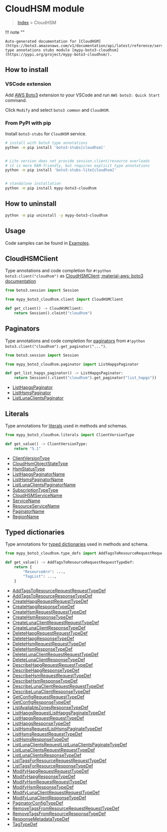 #  CloudHSM module

> [Index](../README.md) > CloudHSM

!!! note ""

    Auto-generated documentation for [CloudHSM](https://boto3.amazonaws.com/v1/documentation/api/latest/reference/services/cloudhsm.html#CloudHSM)
    type annotations stubs module [mypy-boto3-cloudhsm](https://pypi.org/project/mypy-boto3-cloudhsm/).

## How to install

### VSCode extension

Add [AWS Boto3](https://marketplace.visualstudio.com/items?itemName=Boto3typed.boto3-ide)
extension to your VSCode and run `AWS boto3: Quick Start` command.

Click `Modify` and select `boto3 common` and `CloudHSM`.

### From PyPI with pip

Install `boto3-stubs` for `CloudHSM` service.

```bash
# install with boto3 type annotations
python -m pip install 'boto3-stubs[cloudhsm]'


# Lite version does not provide session.client/resource overloads
# it is more RAM-friendly, but requires explicit type annotations
python -m pip install 'boto3-stubs-lite[cloudhsm]'


# standalone installation
python -m pip install mypy-boto3-cloudhsm
```



## How to uninstall

```bash
python -m pip uninstall -y mypy-boto3-cloudhsm
```

## Usage

Code samples can be found in [Examples](./usage.md).

## CloudHSMClient

Type annotations and code completion for  `#!python boto3.client("cloudhsm")` as [CloudHSMClient](./client.md)
[:material-aws: boto3 documentation](https://boto3.amazonaws.com/v1/documentation/api/latest/reference/services/cloudhsm.html#CloudHSM.Client)

```python title="Usage example"
from boto3.session import Session

from mypy_boto3_cloudhsm.client import CloudHSMClient

def get_client() -> CloudHSMClient:
    return Session().cleint("cloudhsm")
```


## Paginators

Type annotations and code completion for [paginators](./paginators.md)
from `#!python boto3.client("cloudhsm").get_paginator("...")`.

```python title="Usage example"
from boto3.session import Session

from mypy_boto3_cloudhsm.paginator import ListHapgsPaginator

def get_list_hapgs_paginator() -> ListHapgsPaginator:
    return Session().client("cloudhsm").get_paginator("list_hapgs"))
```

- [ListHapgsPaginator](./paginators.md#listhapgspaginator)
- [ListHsmsPaginator](./paginators.md#listhsmspaginator)
- [ListLunaClientsPaginator](./paginators.md#listlunaclientspaginator)









## Literals

Type annotations for [literals](./literals.md) used in methods and schemas.

```python title="Usage example"
from mypy_boto3_cloudhsm.literals import ClientVersionType

def get_value() -> ClientVersionType:
    return "5.1"
```

- [ClientVersionType](./literals.md#clientversiontype)
- [CloudHsmObjectStateType](./literals.md#cloudhsmobjectstatetype)
- [HsmStatusType](./literals.md#hsmstatustype)
- [ListHapgsPaginatorName](./literals.md#listhapgspaginatorname)
- [ListHsmsPaginatorName](./literals.md#listhsmspaginatorname)
- [ListLunaClientsPaginatorName](./literals.md#listlunaclientspaginatorname)
- [SubscriptionTypeType](./literals.md#subscriptiontypetype)
- [CloudHSMServiceName](./literals.md#cloudhsmservicename)
- [ServiceName](./literals.md#servicename)
- [ResourceServiceName](./literals.md#resourceservicename)
- [PaginatorName](./literals.md#paginatorname)
- [RegionName](./literals.md#regionname)




## Typed dictionaries

Type annotations for [typed dictionaries](./type_defs.md) used in methods and schema.

```python title="Usage example"
from mypy_boto3_cloudhsm.type_defs import AddTagsToResourceRequestRequestTypeDef

def get_value() -> AddTagsToResourceRequestRequestTypeDef:
    return {
        "ResourceArn": ...,
        "TagList": ...,
    }
```

- [AddTagsToResourceRequestRequestTypeDef](./type_defs.md#addtagstoresourcerequestrequesttypedef)
- [AddTagsToResourceResponseTypeDef](./type_defs.md#addtagstoresourceresponsetypedef)
- [CreateHapgRequestRequestTypeDef](./type_defs.md#createhapgrequestrequesttypedef)
- [CreateHapgResponseTypeDef](./type_defs.md#createhapgresponsetypedef)
- [CreateHsmRequestRequestTypeDef](./type_defs.md#createhsmrequestrequesttypedef)
- [CreateHsmResponseTypeDef](./type_defs.md#createhsmresponsetypedef)
- [CreateLunaClientRequestRequestTypeDef](./type_defs.md#createlunaclientrequestrequesttypedef)
- [CreateLunaClientResponseTypeDef](./type_defs.md#createlunaclientresponsetypedef)
- [DeleteHapgRequestRequestTypeDef](./type_defs.md#deletehapgrequestrequesttypedef)
- [DeleteHapgResponseTypeDef](./type_defs.md#deletehapgresponsetypedef)
- [DeleteHsmRequestRequestTypeDef](./type_defs.md#deletehsmrequestrequesttypedef)
- [DeleteHsmResponseTypeDef](./type_defs.md#deletehsmresponsetypedef)
- [DeleteLunaClientRequestRequestTypeDef](./type_defs.md#deletelunaclientrequestrequesttypedef)
- [DeleteLunaClientResponseTypeDef](./type_defs.md#deletelunaclientresponsetypedef)
- [DescribeHapgRequestRequestTypeDef](./type_defs.md#describehapgrequestrequesttypedef)
- [DescribeHapgResponseTypeDef](./type_defs.md#describehapgresponsetypedef)
- [DescribeHsmRequestRequestTypeDef](./type_defs.md#describehsmrequestrequesttypedef)
- [DescribeHsmResponseTypeDef](./type_defs.md#describehsmresponsetypedef)
- [DescribeLunaClientRequestRequestTypeDef](./type_defs.md#describelunaclientrequestrequesttypedef)
- [DescribeLunaClientResponseTypeDef](./type_defs.md#describelunaclientresponsetypedef)
- [GetConfigRequestRequestTypeDef](./type_defs.md#getconfigrequestrequesttypedef)
- [GetConfigResponseTypeDef](./type_defs.md#getconfigresponsetypedef)
- [ListAvailableZonesResponseTypeDef](./type_defs.md#listavailablezonesresponsetypedef)
- [ListHapgsRequestListHapgsPaginateTypeDef](./type_defs.md#listhapgsrequestlisthapgspaginatetypedef)
- [ListHapgsRequestRequestTypeDef](./type_defs.md#listhapgsrequestrequesttypedef)
- [ListHapgsResponseTypeDef](./type_defs.md#listhapgsresponsetypedef)
- [ListHsmsRequestListHsmsPaginateTypeDef](./type_defs.md#listhsmsrequestlisthsmspaginatetypedef)
- [ListHsmsRequestRequestTypeDef](./type_defs.md#listhsmsrequestrequesttypedef)
- [ListHsmsResponseTypeDef](./type_defs.md#listhsmsresponsetypedef)
- [ListLunaClientsRequestListLunaClientsPaginateTypeDef](./type_defs.md#listlunaclientsrequestlistlunaclientspaginatetypedef)
- [ListLunaClientsRequestRequestTypeDef](./type_defs.md#listlunaclientsrequestrequesttypedef)
- [ListLunaClientsResponseTypeDef](./type_defs.md#listlunaclientsresponsetypedef)
- [ListTagsForResourceRequestRequestTypeDef](./type_defs.md#listtagsforresourcerequestrequesttypedef)
- [ListTagsForResourceResponseTypeDef](./type_defs.md#listtagsforresourceresponsetypedef)
- [ModifyHapgRequestRequestTypeDef](./type_defs.md#modifyhapgrequestrequesttypedef)
- [ModifyHapgResponseTypeDef](./type_defs.md#modifyhapgresponsetypedef)
- [ModifyHsmRequestRequestTypeDef](./type_defs.md#modifyhsmrequestrequesttypedef)
- [ModifyHsmResponseTypeDef](./type_defs.md#modifyhsmresponsetypedef)
- [ModifyLunaClientRequestRequestTypeDef](./type_defs.md#modifylunaclientrequestrequesttypedef)
- [ModifyLunaClientResponseTypeDef](./type_defs.md#modifylunaclientresponsetypedef)
- [PaginatorConfigTypeDef](./type_defs.md#paginatorconfigtypedef)
- [RemoveTagsFromResourceRequestRequestTypeDef](./type_defs.md#removetagsfromresourcerequestrequesttypedef)
- [RemoveTagsFromResourceResponseTypeDef](./type_defs.md#removetagsfromresourceresponsetypedef)
- [ResponseMetadataTypeDef](./type_defs.md#responsemetadatatypedef)
- [TagTypeDef](./type_defs.md#tagtypedef)

